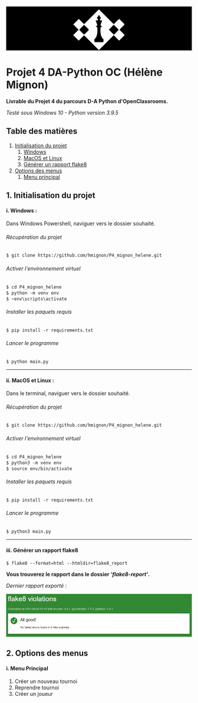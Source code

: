 ![chess_club](img/chess_club.png)

# Projet 4 DA-Python OC (Hélène Mignon)
**Livrable du Projet 4 du parcours D-A Python d'OpenClassrooms.**

_Testé sous Windows 10 - Python version 3.9.5_


## Table des matières

1. [Initialisation du projet](#id-section1)
    1. [Windows](#id-section1-1)
    1. [MacOS et Linux](#id-section1-2)
    3. [Générer un rapport flake8](#id-section1-3)
2. [Options des menus](#id-section2)
    1. [Menu principal](#section2-1)


<div id='id-section1'></div>

## 1. Initialisation du projet

<div id='id-section1-1'></div>


#### i. Windows :
Dans Windows Powershell, naviguer vers le dossier souhaité.
###### Récupération du projet

    $ git clone https://github.com/hmignon/P4_mignon_helene.git

###### Activer l'environnement virtuel
    $ cd P4_mignon_helene 
    $ python -m venv env 
    $ ~env\scripts\activate
    
###### Installer les paquets requis
    $ pip install -r requirements.txt

###### Lancer le programme
    $ python main.py


<div id='id-section1-2'></div>

---------

#### ii. MacOS et Linux :
Dans le terminal, naviguer vers le dossier souhaité.
###### Récupération du projet

    $ git clone https://github.com/hmignon/P4_mignon_helene.git

###### Activer l'environnement virtuel
    $ cd P4_mignon_helene 
    $ python3 -m venv env 
    $ source env/bin/activate
    
###### Installer les paquets requis
    $ pip install -r requirements.txt

###### Lancer le programme
    $ python3 main.py


<div id='id-section1-3'></div>

----------

#### iii. Générer un rapport flake8

    $ flake8 --format=html --htmldir=flake8_report

**Vous trouverez le rapport dans le dossier _'flake8-report'_.**

_Dernier rapport exporté :_

![latest_report](img/latest_report.png)

<div id='id-section2'></div>

## 2. Options des menus

<div id='id-section2-1'></div>

#### i. Menu Principal
1. Créer un nouveau tournoi
2. Reprendre tournoi
3. Créer un joueur
